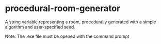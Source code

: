 # procedural-room-generator
A string variable representing a room, procedurally generated with a simple algorithm and user-specified seed.

Note: The .exe file must be opened with the command prompt
